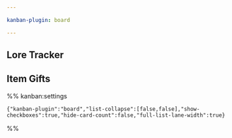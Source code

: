 ```yaml
---

kanban-plugin: board

---
```


## Lore Tracker



## Item Gifts





%% kanban:settings
```
{"kanban-plugin":"board","list-collapse":[false,false],"show-checkboxes":true,"hide-card-count":false,"full-list-lane-width":true}
```
%%